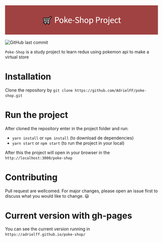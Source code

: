 ![GitHub Logo](/images/poke-shop-readme-image.png)

![GitHub last commit](https://img.shields.io/github/last-commit/AdrielFF/poke-shop)

`Poke-Shop` is a study project to learn redux using pokemon api to make a virtual store

# Installation

Clone the repository by `git clone https://github.com/AdrielFF/poke-shop.git`

# Run the project
After cloned the repository enter in the project folder and run:
- `yarn install` or `npm install` (to download de dependencies)
- `yarn start` or `npm start` (to run the project in your local)

After this the project will open in your browser in the `http://localhost:3000/poke-shop` 

# Contributing
Pull request are wellcomed. For major changes, please open an issue first to discuss what you would like to change. 😃

# Current version with gh-pages
You can see the current version running in `https://adrielff.github.io/poke-shop/`
